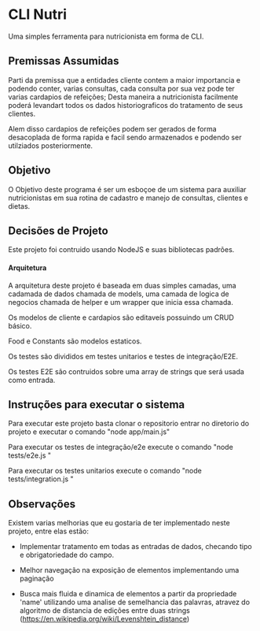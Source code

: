 # CLI Nutri

Uma simples ferramenta para nutricionista em forma de CLI.

## Premissas Assumidas

Parti da premissa que a entidades cliente contem a maior importancia e podendo conter, varias consultas, cada consulta por sua vez pode ter varias cardapios de refeições; Desta maneira a nutricionista facilmente poderá levandart todos os dados historiograficos do tratamento de seus clientes.

Alem disso cardapios de refeições podem ser gerados de forma desacoplada de forma rapida e facil sendo armazenados e podendo ser utilziados posteriormente.

## Objetivo

O Objetivo deste programa é ser um esboçoe de um sistema para auxiliar nutricionistas em sua rotina de cadastro e manejo de consultas, clientes e dietas.

## Decisões de Projeto

Este projeto foi contruido usando NodeJS e suas bibliotecas padrões.

#### Arquitetura

A arquitetura deste projeto é baseada em duas simples camadas, uma cadamada de dados chamada de models, uma camada de logica de negocios chamada de helper e um wrapper que inicia essa chamada.

Os modelos de cliente e cardapios são editaveís possuindo um CRUD básico.

Food e Constants são modelos estaticos.

Os testes são divididos em testes unitarios e testes de integração/E2E.

Os testes E2E são contruidos sobre uma array de strings que será usada como entrada.

## Instruções para executar o sistema

Para executar este projeto basta clonar o repositorio entrar no diretorio do projeto e executar o comando "node app/main.js"

Para executar os testes de integração/e2e execute o comando "node tests/e2e.js "

Para executar os testes unitarios execute o comando "node tests/integration.js "

## Observações

Existem varias melhorias que eu gostaria de ter implementado neste projeto, entre elas estão:

-   Implementar tratamento em todas as entradas de dados, checando tipo e obrigatoriedade do campo.

-   Melhor navegação na exposição de elementos implementando uma paginação

-   Busca mais fluida e dinamica de elementos a partir da propriedade 'name' utilizando uma analise de semelhancia das palavras, atravez do algoritmo de distancia de edições entre duas strings (https://en.wikipedia.org/wiki/Levenshtein_distance)
